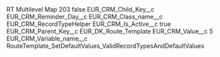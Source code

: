 <?xml version="1.0" encoding="UTF-8"?>
<CustomMetadata xmlns="http://soap.sforce.com/2006/04/metadata" xmlns:xsi="http://www.w3.org/2001/XMLSchema-instance" xmlns:xsd="http://www.w3.org/2001/XMLSchema">
    <label>RT Multilevel Map 203</label>
    <protected>false</protected>
    <values>
        <field>EUR_CRM_Child_Key__c</field>
        <value xsi:type="xsd:string">EUR_CRM_Reminder_Day__c</value>
    </values>
    <values>
        <field>EUR_CRM_Class_name__c</field>
        <value xsi:type="xsd:string">EUR_CRM_RecordTypeHelper</value>
    </values>
    <values>
        <field>EUR_CRM_Is_Active__c</field>
        <value xsi:type="xsd:boolean">true</value>
    </values>
    <values>
        <field>EUR_CRM_Parent_Key__c</field>
        <value xsi:type="xsd:string">EUR_DK_Route_Template</value>
    </values>
    <values>
        <field>EUR_CRM_Value__c</field>
        <value xsi:type="xsd:string">5</value>
    </values>
    <values>
        <field>EUR_CRM_Variable_name__c</field>
        <value xsi:type="xsd:string">RouteTemplate_SetDefaultValues_ValidRecordTypesAndDefaultValues</value>
    </values>
</CustomMetadata>
